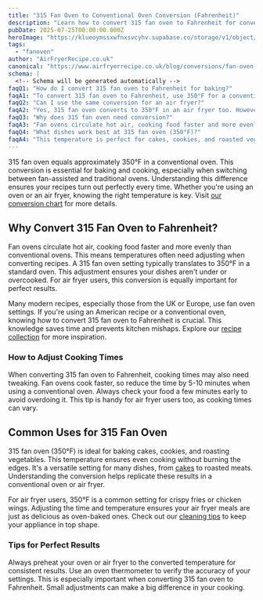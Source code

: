 ```yaml
---
title: "315 Fan Oven to Conventional Oven Conversion (Fahrenheit)"
description: "Learn how to convert 315 fan oven to Fahrenheit for conventional ovens with our easy guide. Perfect for baking and air fryer adjustments!"
pubDate: 2025-07-25T00:00:00.000Z
heroImage: "https://klueoymssxwfnxsvcyhv.supabase.co/storage/v1/object/public/Shmucket/315-fan-oven-to-conventional-oven-conversion-fahrenheit.png"
tags:
  - "fanoven"
author: "AirFryerRecipe.co.uk"
canonical: "https://www.airfryerrecipe.co.uk/blog/conversions/fan-oven-to-fahrenheit/315-fan-oven-to-conventional-oven-conversion-fahrenheit"
schema: |
  <!-- Schema will be generated automatically -->
faqQ1: "How do I convert 315 fan oven to Fahrenheit for baking?"
faqA1: "To convert 315 fan oven to Fahrenheit, use 350°F for a conventional oven. This adjustment ensures even baking and prevents overcooking. Fan ovens cook faster, so always check your baked goods a few minutes early."
faqQ2: "Can I use the same conversion for an air fryer?"
faqA2: "Yes, 315 fan oven converts to 350°F in an air fryer too. However, air fryers cook faster, so reduce the cooking time by 5-10 minutes. Always monitor your food to avoid over-browning."
faqQ3: "Why does 315 fan oven need conversion?"
faqA3: "Fan ovens circulate hot air, cooking food faster and more evenly. Conventional ovens don't have this feature, so temperatures need adjusting. Converting 315 fan oven to 350°F ensures consistent results in any oven."
faqQ4: "What dishes work best at 315 fan oven (350°F)?"
faqA4: "This temperature is perfect for cakes, cookies, and roasted vegetables. It's versatile enough for many recipes, ensuring even cooking without burning. For air fryer users, it's great for crispy snacks like fries or wings."
---
```

<p>315 fan oven equals approximately 350°F in a conventional oven. This conversion is essential for baking and cooking, especially when switching between fan-assisted and traditional ovens. Understanding this difference ensures your recipes turn out perfectly every time. Whether you're using an oven or an air fryer, knowing the right temperature is key. Visit <a href=https://www.airfryerrecipe.co.uk/air-fryer-conversion-chart>our conversion chart</a> for more details.</p>

<h2>Why Convert 315 Fan Oven to Fahrenheit?</h2>
<p>Fan ovens circulate hot air, cooking food faster and more evenly than conventional ovens. This means temperatures often need adjusting when converting recipes. A 315 fan oven setting typically translates to 350°F in a standard oven. This adjustment ensures your dishes aren't under or overcooked. For air fryer users, this conversion is equally important for perfect results.</p>
<p>Many modern recipes, especially those from the UK or Europe, use fan oven settings. If you're using an American recipe or a conventional oven, knowing how to convert 315 fan oven to Fahrenheit is crucial. This knowledge saves time and prevents kitchen mishaps. Explore our <a href=https://www.airfryerrecipe.co.uk/recipes>recipe collection</a> for more inspiration.</p>

<h3>How to Adjust Cooking Times</h3>
<p>When converting 315 fan oven to Fahrenheit, cooking times may also need tweaking. Fan ovens cook faster, so reduce the time by 5-10 minutes when using a conventional oven. Always check your food a few minutes early to avoid overdoing it. This tip is handy for air fryer users too, as cooking times can vary.</p>

<h2>Common Uses for 315 Fan Oven</h2>
<p>315 fan oven (350°F) is ideal for baking cakes, cookies, and roasting vegetables. This temperature ensures even cooking without burning the edges. It's a versatile setting for many dishes, from <a href=https://www.airfryerrecipe.co.uk/recipe-category/cakes>cakes</a> to roasted meats. Understanding the conversion helps replicate these results in a conventional oven or air fryer.</p>
<p>For air fryer users, 350°F is a common setting for crispy fries or chicken wings. Adjusting the time and temperature ensures your air fryer meals are just as delicious as oven-baked ones. Check out our <a href=https://www.airfryerrecipe.co.uk/air-fryer-cleaner>cleaning tips</a> to keep your appliance in top shape.</p>

<h3>Tips for Perfect Results</h3>
<p>Always preheat your oven or air fryer to the converted temperature for consistent results. Use an oven thermometer to verify the accuracy of your settings. This is especially important when converting 315 fan oven to Fahrenheit. Small adjustments can make a big difference in your cooking.</p>
